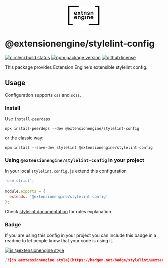 <p align="center">
  <a href="#">
    <img width="100" src="logo.png">
  </a>
</p>

# @extensionengine/stylelint-config

[![circleci build status](https://badgen.net/circleci/github/ExtensionEngine/stylelint-config/master?icon)](https://circleci.com/gh/extensionengine/stylelint-config)
[![npm package version](https://badgen.net/npm/v/@extensionengine/stylelint-config)](https://npm.im/@extensionengine/stylelint-config)
[![github license](https://badgen.net/github/license/extensionengine/stylelint-config)](https://github.com/extensionengine/stylelint-config/blob/master/LICENSE)

This package provides Extension Engine's extensible stylelint config.

## Usage

Configuration supports `css` and `scss`.

### Install

Use `install-peerdeps`

```
npx install-peerdeps --dev @extensionengine/stylelint-config
```

or the classic way:

```
npm install --save-dev stylelint @extensionengine/stylelint-config
```

### Using `@extensionengine/stylelint-config` in your project

In your local `stylelint.config.js` extend this configuration

```js
'use strict';

module.exports = {
  extends: '@extensionengine/stylelint-config'
};
```

Check [stylelint documentation](https://stylelint.io/user-guide/rules) for rules explanation.

### Badge

If you are using this config in your project you can include this badge in a
readme to let people know that your code is using it.

[![js @extensionengine style](https://badgen.net/badge/stylelint/@extensionengine/black)](https://github.com/ExtensionEngine/stylelint-config)

```markdown
[![js @extensionengine style](https://badgen.net/badge/stylelint/@extensionengine/black)](https://github.com/ExtensionEngine/stylelint-config)
```
